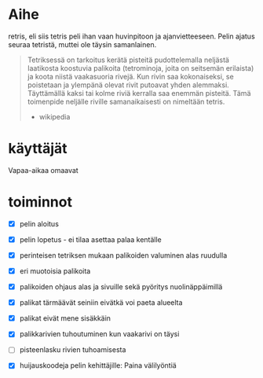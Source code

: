 # Aihe
retris, eli siis tetris peli ihan vaan huvinpitoon ja ajanvietteeseen. Pelin ajatus seuraa tetristä, muttei ole täysin samanlainen.

> Tetriksessä on tarkoitus kerätä pisteitä pudottelemalla neljästä laatikosta koostuvia palikoita (tetrominoja, joita on seitsemän erilaista) ja koota niistä vaakasuoria rivejä.
> Kun rivin saa kokonaiseksi, se poistetaan ja ylempänä olevat rivit putoavat yhden alemmaksi.
> Täyttämällä kaksi tai kolme riviä kerralla saa enemmän pisteitä.
> Tämä toimenpide neljälle riville samanaikaisesti on nimeltään tetris.
> - wikipedia

# käyttäjät
Vapaa-aikaa omaavat

# toiminnot
- [x] pelin aloitus
- [x] pelin lopetus - ei tilaa asettaa palaa kentälle
- [x] perinteisen tetriksen mukaan palikoiden valuminen alas ruudulla
- [x] eri muotoisia palikoita
- [x] palikoiden ohjaus alas ja sivuille sekä pyöritys nuolinäppäimillä
- [x] palikat tärmäävät seiniin eivätkä voi paeta alueelta
- [x] palikat eivät mene sisäkkäin
- [x] palikkarivien tuhoutuminen kun vaakarivi on täysi
- [ ] pisteenlasku rivien tuhoamisesta
- [x] huijauskoodeja pelin kehittäjille: Paina välilyöntiä

